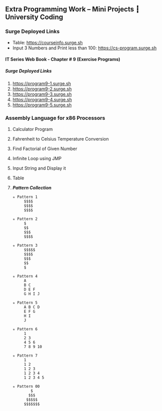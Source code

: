 ## Extra Programming Work – Mini Projects ┇ University Coding
### Surge Deployed Links
- Table: https://courseinfo.surge.sh
- Input 3 Numbers and Print less than 100: https://cs-program.surge.sh
#### IT Series Web Book - Chapter # 9 (Exercise Programs)
##### Surge Deployed Links
1. https://program9-1.surge.sh
2. https://program9-2.surge.sh
3. https://program9-3.surge.sh
4. https://program9-4.surge.sh
5. https://program9-5.surge.sh

### Assembly Language for x86 Processors
1. Calculator Program
2. Fahrenheit to Celsius Temperature Conversion
3. Find Factorial of Given Number
4. Infinite Loop using JMP
5. Input String and Display it
6. Table
8. _**Pattern Collection**_ </br>

       ✯ Pattern 1
            $$$$
            $$$$
            $$$$

       ✯ Pattern 2
            $
            $$
            $$$
            $$$$

       ✯ Pattern 3
            $$$$$
            $$$$
            $$$
            $$
            $

       ✯ Pattern 4
            A
            B C
            D E F
            G H I J

       ✯ Pattern 5
            A B C D
            E F G
            H I
            J

       ✯ Pattern 6
            1
            2 3
            4 5 6
            7 8 9 10

       ✯ Pattern 7
            1
            1 2
            1 2 3
            1 2 3 4
            1 2 3 4 5

       ✯ Pattern 00
               $
              $$$
             $$$$$
            $$$$$$$
